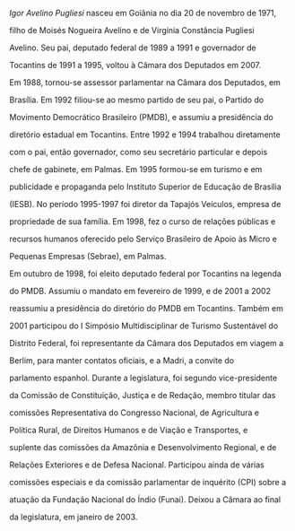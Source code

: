 

*Igor Avelino Pugliesi* nasceu em Goiânia no dia 20 de novembro de 1971,

filho de Moisés Nogueira Avelino e de Virgínia Constância Pugliesi

Avelino. Seu pai, deputado federal de 1989 a 1991 e governador de

Tocantins de 1991 a 1995, voltou à Câmara dos Deputados em 2007.



Em 1988, tornou-se assessor parlamentar na Câmara dos Deputados, em

Brasília. Em 1992 filiou-se ao mesmo partido de seu pai, o Partido do

Movimento Democrático Brasileiro (PMDB), e assumiu a presidência do

diretório estadual em Tocantins. Entre 1992 e 1994 trabalhou diretamente

com o pai, então governador, como seu secretário particular e depois

chefe de gabinete, em Palmas. Em 1995 formou-se em turismo e em

publicidade e propaganda pelo Instituto Superior de Educação de Brasília

(IESB). No período 1995-1997 foi diretor da Tapajós Veículos, empresa de

propriedade de sua família. Em 1998, fez o curso de relações públicas e

recursos humanos oferecido pelo Serviço Brasileiro de Apoio às Micro e

Pequenas Empresas (Sebrae), em Palmas.



Em outubro de 1998, foi eleito deputado federal por Tocantins na legenda

do PMDB. Assumiu o mandato em fevereiro de 1999, e de 2001 a 2002

reassumiu a presidência do diretório do PMDB em Tocantins. Também em

2001 participou do I Simpósio Multidisciplinar de Turismo Sustentável do

Distrito Federal, foi representante da Câmara dos Deputados em viagem a

Berlim, para manter contatos oficiais, e a Madri, a convite do

parlamento espanhol. Durante a legislatura, foi segundo vice-presidente

da Comissão de Constituição, Justiça e de Redação, membro titular das

comissões Representativa do Congresso Nacional, de Agricultura e

Política Rural, de Direitos Humanos e de Viação e Transportes, e

suplente das comissões da Amazônia e Desenvolvimento Regional, e de

Relações Exteriores e de Defesa Nacional. Participou ainda de várias

comissões especiais e da comissão parlamentar de inquérito (CPI) sobre a

atuação da Fundação Nacional do Índio (Funai). Deixou a Câmara ao final

da legislatura, em janeiro de 2003.



 



